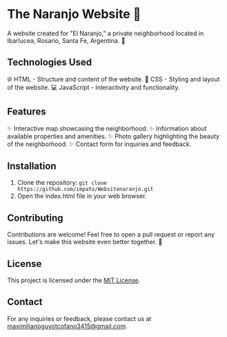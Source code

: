 # The Naranjo Website 🍊

A website created for "El Naranjo," a private neighborhood located in Ibarlucea, Rosario, Santa Fe, Argentina. 🏡

## Technologies Used

🌐 HTML - Structure and content of the website.
🎨 CSS - Styling and layout of the website.
💻 JavaScript - Interactivity and functionality.

## Features

✨ Interactive map showcasing the neighborhood.
✨ Information about available properties and amenities.
✨ Photo gallery highlighting the beauty of the neighborhood.
✨ Contact form for inquiries and feedback.

## Installation

1. Clone the repository: `git clone https://github.com/impato/Websitenaranjo.git`
2. Open the index.html file in your web browser.

## Contributing

Contributions are welcome! Feel free to open a pull request or report any issues. Let's make this website even better together. 🚀

## License

This project is licensed under the [MIT License](LICENSE).

## Contact

For any inquiries or feedback, please contact us at [maximilianoguyotcofano3415@gmail.com](mailto:email@example.com).
